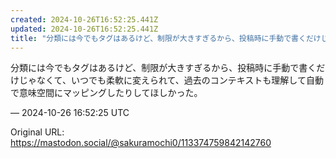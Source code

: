 ```yaml
---
created: 2024-10-26T16:52:25.441Z
updated: 2024-10-26T16:52:25.441Z
title: "分類には今でもタグはあるけど、制限が大きすぎるから、投稿時に手動で書くだけじゃな[...]"
---
```


<p>分類には今でもタグはあるけど、制限が大きすぎるから、投稿時に手動で書くだけじゃなくて、いつでも柔軟に変えられて、過去のコンテキストも理解して自動で意味空間にマッピングしたりしてほしかった。</p>

&mdash; 2024-10-26 16:52:25 UTC

Original URL: https://mastodon.social/@sakuramochi0/113374759842142760
